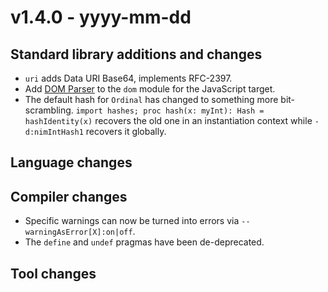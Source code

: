 # v1.4.0 - yyyy-mm-dd



## Standard library additions and changes

- `uri` adds Data URI Base64, implements RFC-2397.
- Add [DOM Parser](https://developer.mozilla.org/en-US/docs/Web/API/DOMParser)
  to the `dom` module for the JavaScript target.
- The default hash for `Ordinal` has changed to something more bit-scrambling.
  `import hashes; proc hash(x: myInt): Hash = hashIdentity(x)` recovers the old
  one in an instantiation context while `-d:nimIntHash1` recovers it globally.

## Language changes


## Compiler changes

- Specific warnings can now be turned into errors via `--warningAsError[X]:on|off`.
- The `define` and `undef` pragmas have been de-deprecated.


## Tool changes

